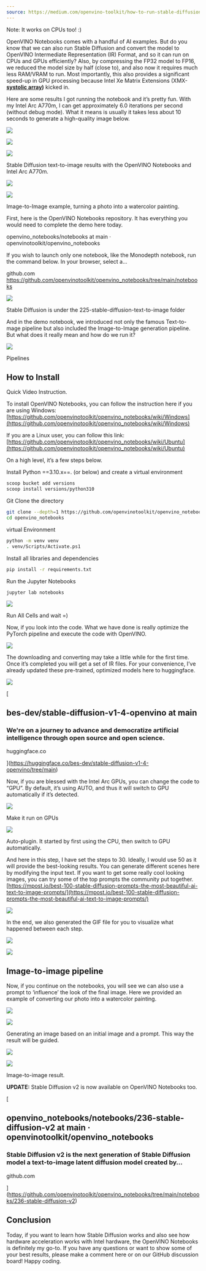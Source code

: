 ```yaml
---
source: https://medium.com/openvino-toolkit/how-to-run-stable-diffusion-on-intel-gpus-with-openvino-840714f122b4
---
```

Note: It works on CPUs too! :)

OpenVINO Notebooks comes with a handful of AI examples. But do you know that we can also run Stable Diffusion and convert the model to OpenVINO Intermediate Representation (IR) Format, and so it can run on CPUs and GPUs efficiently? Also, by compressing the FP32 model to FP16, we reduced the model size by half (close to), and also now it requires much less RAM/VRAM to run. Most importantly, this also provides a significant speed-up in GPU processing because Intel Xe Matrix Extensions (XMX-[**systolic array**](https://www.anandtech.com/show/16895/a-sneak-peek-at-intels-xe-hpg-gpu-architecture)**)** kicked in.

Here are some results I got running the notebook and it’s pretty fun. With my Intel Arc A770m, I can get approximately 6.0 iterations per second (without debug mode). What it means is usually it takes less about 10 seconds to generate a high-quality image below.

![](media/0!HiR9r22VhKpBt6cn.png)

![](media/1!QNrePgfZulhAZZqw3Djgaw.png)

![](media/1!srI15ufZ5I8EwW79B_qdeg.png)

Stable Diffusion text-to-image results with the OpenVINO Notebooks and Intel Arc A770m.

![](media/1!a-pwI6bZTzC1QaEMCPvfMA.jpeg.jpg)

![](media/1!3jZ48S9KcS51G-BJNVM2fQ.png)

Image-to-Image example, turning a photo into a watercolor painting.

First, here is the OpenVINO Notebooks repository. It has everything you would need to complete the demo here today.

openvino_notebooks/notebooks at main · openvinotoolkit/openvino_notebooks

If you wish to launch only one notebook, like the Monodepth notebook, run the command below. In your browser, select a…

github.com
https://github.com/openvinotoolkit/openvino_notebooks/tree/main/notebooks

![](media/1!UZmi8SX5up3XSvTk6eUU_w.png)

Stable Diffusion is under the 225-stable-diffusion-text-to-image folder

And in the demo notebook, we introduced not only the famous Text-to-mage pipeline but also included the Image-to-Image generation pipeline. But what does it really mean and how do we run it?

![](media/0!6BUVX1cGrWY0gw1l.png)

Pipelines

## How to Install

Quick Video Instruction.

To install OpenVINO Notebooks, you can follow the instruction here if you are using Windows: [https://github.com/openvinotoolkit/openvino_notebooks/wiki/Windows](https://github.com/openvinotoolkit/openvino_notebooks/wiki/Windows)

If you are a Linux user, you can follow this link: [https://github.com/openvinotoolkit/openvino_notebooks/wiki/Ubuntu](https://github.com/openvinotoolkit/openvino_notebooks/wiki/Ubuntu)

On a high level, it’s a few steps below.

Install Python ==3.10.x==. (or below) and create a virtual environment

```sh
scoop bucket add versions
scoop install versions/python310

```


Git Clone the directory


```sh
git clone --depth=1 https://github.com/openvinotoolkit/openvino_notebooks.git  
cd openvino_notebooks
```

virtual Environment

```sh
python -m venv venv  
. venv/Scripts/Activate.ps1
```

Install all libraries and dependencies

```sh
pip install -r requirements.txt
```


Run the Jupyter Notebooks


```
jupyter lab notebooks

```

![](media/1!e_azjYzgWPh6N1uPNzOqCg.png)

Run All Cells and wait =)

Now, if you look into the code. What we have done is really optimize the PyTorch pipeline and execute the code with OpenVINO.

![](media/1!2ilaf0qE3C0-J6MvV-0ACw.png)

The downloading and converting may take a little while for the first time. Once it’s completed you will get a set of IR files. For your convenience, I’ve already updated these pre-trained, optimized models here to huggingface.

![](media/1!yyn7IuflE7c-K6SbZRWgbw.png)

[

## bes-dev/stable-diffusion-v1-4-openvino at main

### We're on a journey to advance and democratize artificial intelligence through open source and open science.

huggingface.co



](https://huggingface.co/bes-dev/stable-diffusion-v1-4-openvino/tree/main)

Now, if you are blessed with the Intel Arc GPUs, you can change the code to “GPU”. By default, it’s using AUTO, and thus it will switch to GPU automatically if it’s detected.

![](media/1!n783B-qYMJ-dt8UK1an9ew.png)

Make it run on GPUs

![](media/1!vFs3nXXqDs6qqbtNJpEAaw.png)

Auto-plugin. It started by first using the CPU, then switch to GPU automatically.

And here in this step, I have set the steps to 30. Ideally, I would use 50 as it will provide the best-looking results. You can generate different scenes here by modifying the input text. If you want to get some really cool looking images, you can try some of the top prompts the community put together. [https://mpost.io/best-100-stable-diffusion-prompts-the-most-beautiful-ai-text-to-image-prompts/](https://mpost.io/best-100-stable-diffusion-prompts-the-most-beautiful-ai-text-to-image-prompts/)

![](media/1!gYVJGyXqoLZ106gvcIU3Vg.png)

In the end, we also generated the GIF file for you to visualize what happened between each step.

![](media/1!p3K8TN09UsWYgL69ifi_hQ.png)

![](media/1!P_FaedcSm0T0Rx-WFw9GDg.gif)

## Image-to-image pipeline

Now, if you continue on the notebooks, you will see we can also use a prompt to ‘influence’ the look of the final image. Here we provided an example of converting our photo into a watercolor painting.

![](media/1!jqhz7YbaENVeiEgJfoTfqQ.png)

![](media/1!rrmvwzNB6EHm_-KBOTGR_A.gif)

Generating an image based on an initial image and a prompt. This way the result will be guided.

![](media/1!vtvsYVcgDKIi77ApmmgZ7g.jpeg.jpg)

![](media/1!TbjMIz7MDZbJy2O08hTYAA.png)

Image-to-image result.

**UPDATE:** Stable Diffusion v2 is now available on OpenVINO Notebooks too.

[

## openvino_notebooks/notebooks/236-stable-diffusion-v2 at main · openvinotoolkit/openvino_notebooks

### Stable Diffusion v2 is the next generation of Stable Diffusion model a text-to-image latent diffusion model created by…

github.com



](https://github.com/openvinotoolkit/openvino_notebooks/tree/main/notebooks/236-stable-diffusion-v2)

## Conclusion

Today, if you want to learn how Stable Diffusion works and also see how hardware acceleration works with Intel hardware, the OpenVINO Notebooks is definitely my go-to. If you have any questions or want to show some of your best results, please make a comment here or on our GitHub discussion board! Happy coding.
